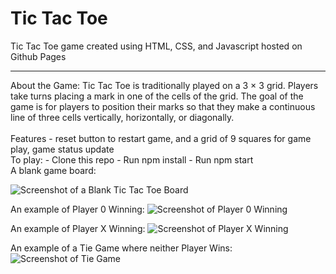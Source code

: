 # Tic Tac Toe
Tic Tac Toe game created using HTML, CSS, and Javascript
hosted on Github Pages
<hr>
About the Game: Tic Tac Toe is traditionally played on a 3 × 3 grid. Players take turns placing a mark in one of the cells of the grid. The goal of the game is for players to position their marks so that they make a continuous line of three cells vertically, horizontally, or diagonally.     
<br /><br />
Features -  reset button to restart game, and a grid of 9 squares for game play, game status update
<br/>
To play:
- Clone this repo
- Run npm install
- Run npm start
<br/>
A blank game board:

![Screenshot of a Blank Tic Tac Toe Board](https://tps2022.github.io/ttt/readmescreenshots/blankboard.png)

An example of Player 0 Winning:
![Screenshot of Player 0 Winning](https://tps2022.github.io/ttt/readmescreenshots/player0win.png)

An example of Player X Winning:
![Screenshot of Player X Winning](https://tps2022.github.io/ttt/readmescreenshots/playerXwin.png)

An example of a Tie Game where neither Player Wins:
![Screenshot of Tie Game](https://tps2022.github.io/ttt/readmescreenshots/tiegame.png)
